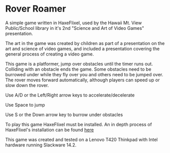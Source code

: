 # Rover Roamer

A simple game written in HaxeFlixel, used by the Hawaii Mt. View Public/School 
library in it's 2nd "Science and Art of Video Games" presentation.

The art in the game was created by children as part of a presentation on the 
art and science of video games, and included a presentation covering the 
general process of creating a video game. 

This game is a platformer, jump over obstacles until the timer runs out. 
Colliding with an obstacle ends the game. Some obstacles need to be burrowed 
under while they fly over you and others need to be jumped over. The rover moves
forward automatically, although players can speed up or slow down the rover.

Use A/D or the Left/Right arrow keys to accelerate/decelerate 

Use Space to jump

Use S or the Down arrow key to burrow under obstacles


To play this game HaxeFlixel must be installed.
An in depth process of HaxeFlixel's installation can be found 
[here](https://haxeflixel.com/documentation/getting-started/)

This game was created and tested on a Lenovo T420 Thinkpad with Intel hardware 
running Slackware 14.2.